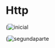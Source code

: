 # Http

(![inicial](https://user-images.githubusercontent.com/98776861/162794610-cec361fb-6ba4-4d3c-9e8d-d17f2e1beaeb.png)

(![segundaparte](https://user-images.githubusercontent.com/98776861/162794643-ee088b09-3e8e-407e-a23b-09a9c0672888.png)

